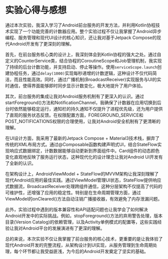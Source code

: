 # 实验心得与感想

通过本次实验，我深入学习了Android前台服务的开发方法，并利用Kotlin协程技术实现了一个功能完善的计数器应用。整个实验过程不仅让我掌握了Android异步编程、服务管理和现代UI设计的核心知识，还让我对基于Jetpack Compose的现代Android开发有了更深刻的理解。

首先，在前台服务核心类的设计上，我深刻体会到Kotlin协程的强大之处。通过自定义的CounterService类，结合协程的CoroutineScope和Job管理机制，我实现了持续的后台计数功能，并支持启动、停止等操作。使用`serviceScope.launch`创建协程任务，通过`delay(1000)`实现每秒递增的计数逻辑，这种设计不仅代码简洁，而且性能高效。同时，通过广播机制(BroadcastReceiver)实现服务与UI的实时通信，使得界面能够即时同步显示计数变化，极大地提升了用户体验。

其次，前台服务的集成让我对Android服务机制有了更深入的认识。通过startForeground()方法和NotificationChannel，我确保了计数器在应用切换到后台时依然能够稳定运行，通知栏的持久通知不仅提升了进程优先级，还为用户提供了直观的服务状态反馈。在权限配置方面，FOREGROUND_SERVICE和POST_NOTIFICATIONS权限的合理使用，让我对Android安全机制有了更清晰的理解。

在UI设计方面，我采用了最新的Jetpack Compose + Material3技术栈，摒弃了传统的XML布局方式。通过@Composable函数构建声明式UI，结合StateFlow实现响应式数据绑定，计数数据能够自动更新到界面组件中。Card组件的动态颜色变化直观地反映了服务运行状态，这种现代化的设计理念让我对Android UI开发有了全新的认识。

在架构设计上，AndroidViewModel + StateFlow的MVVM架构让我深刻理解了现代Android应用的最佳实践。通过ViewModel管理UI状态，StateFlow提供响应式数据流，BroadcastReceiver处理跨组件通信，这种分层架构不仅提高了代码的可维护性，还增强了应用的稳定性。特别是在生命周期管理方面，通过ViewModel的onCleared()方法自动注销广播接收器，有效避免了内存泄漏问题。

此外，实验过程中遇到的版本兼容性和API适配问题也让我学会了如何解决Android开发中的实际挑战。例如，stopForeground()方法的弃用警告处理，版本目录(Version Catalog)的依赖管理，以及Activity单例模式的配置等，这些实践经验让我对Android平台的发展演进有了更深的理解。

总的来说，本次实验不仅让我掌握了前台服务的核心技术，更重要的是让我体验了现代Android开发的完整流程，从架构设计到UI实现，从服务管理到生命周期处理，每个环节都让我受益匪浅，为今后的Android开发奠定了坚实的基础。 